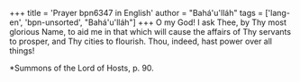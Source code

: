 +++
title = 'Prayer bpn6347 in English'
author = "Bahá'u'lláh"
tags = ['lang-en', 'bpn-unsorted', "Bahá'u'lláh"]
+++
O my God! I ask Thee, by Thy most glorious Name, to aid me in that which will cause the affairs of Thy servants to prosper, and Thy cities to flourish. Thou, indeed, hast power over all things!

*Summons of the Lord of Hosts, p. 90.
